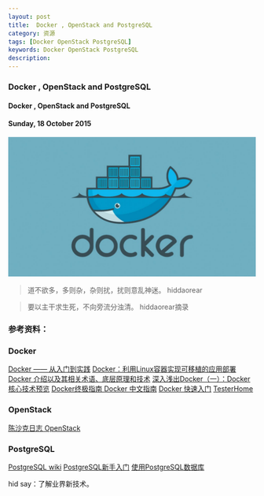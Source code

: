 ```yaml
---
layout: post
title:  Docker , OpenStack and PostgreSQL
category: 资源
tags: [Docker OpenStack PostgreSQL]
keywords: Docker OpenStack PostgreSQL
description: 
---
```


### Docker , OpenStack and PostgreSQL

#### Docker , OpenStack and PostgreSQL

#### Sunday, 18 October 2015

![docker](/../../assets/img/resource/2015/docker.jpg)

> 道不欲多，多则杂，杂则扰，扰则意乱神迷。
hiddaorear

> 要以主干求生死，不向旁流分浊清。
hiddaorear摘录


### 参考资料：

### Docker
[Docker —— 从入门到实践](http://dockerpool.com/static/books/docker_practice/introduction/README.html)
[Docker：利用Linux容器实现可移植的应用部署](http://www.infoq.com/cn/articles/docker-containers)
[Docker 介绍以及其相关术语、底层原理和技术](https://ruby-china.org/topics/22004)
[深入浅出Docker（一）：Docker核心技术预览](http://www.wenwenyun.com/a/tip/2014/0924/533.html)
[Docker终极指南 ](http://dockone.io/article/133)
[Docker 中文指南](http://www.widuu.com/chinese_docker/index.html)
[Docker 快速入门](http://cn.soulmachine.me/blog/20131026/)
[TesterHome](https://testerhome.com/)

### OpenStack
[陈沙克日志 OpenStack](http://www.chenshake.com/tag/openstack/)

### PostgreSQL
[PostgreSQL wiki](https://wiki.postgresql.org/wiki/9.1%E7%AC%AC%E4%B8%80%E7%AB%A0)
[PostgreSQL新手入门](http://www.ruanyifeng.com/blog/2013/12/getting_started_with_postgresql.html)
[使用PostgreSQL数据库](https://github.com/astaxie/build-web-application-with-golang/blob/master/zh/05.4.md)

hid say：了解业界新技术。
